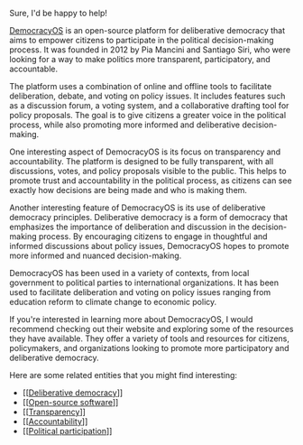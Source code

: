 Sure, I'd be happy to help!

[DemocracyOS](https://anagora.org/democracyos "[[DemocracyOS]]") is an open-source platform for deliberative democracy that aims to empower citizens to participate in the political decision-making process. It was founded in 2012 by Pia Mancini and Santiago Siri, who were looking for a way to make politics more transparent, participatory, and accountable.

The platform uses a combination of online and offline tools to facilitate deliberation, debate, and voting on policy issues. It includes features such as a discussion forum, a voting system, and a collaborative drafting tool for policy proposals. The goal is to give citizens a greater voice in the political process, while also promoting more informed and deliberative decision-making.

One interesting aspect of DemocracyOS is its focus on transparency and accountability. The platform is designed to be fully transparent, with all discussions, votes, and policy proposals visible to the public. This helps to promote trust and accountability in the political process, as citizens can see exactly how decisions are being made and who is making them.

Another interesting feature of DemocracyOS is its use of deliberative democracy principles. Deliberative democracy is a form of democracy that emphasizes the importance of deliberation and discussion in the decision-making process. By encouraging citizens to engage in thoughtful and informed discussions about policy issues, DemocracyOS hopes to promote more informed and nuanced decision-making.

DemocracyOS has been used in a variety of contexts, from local government to political parties to international organizations. It has been used to facilitate deliberation and voting on policy issues ranging from education reform to climate change to economic policy.

If you're interested in learning more about DemocracyOS, I would recommend checking out their website and exploring some of the resources they have available. They offer a variety of tools and resources for citizens, policymakers, and organizations looking to promote more participatory and deliberative democracy.

Here are some related entities that you might find interesting:

-   [[[Deliberative democracy](https://anagora.org/deliberative%20democracy "[[Deliberative democracy]]")]]
-   [[[Open-source software](https://anagora.org/open%20source%20software "[[Open-source software]]")]]
-   [[[Transparency](https://anagora.org/transparency "[[Transparency]]")]]
-   [[[Accountability](https://anagora.org/accountability "[[Accountability]]")]]
-   [[[Political participation](https://anagora.org/political%20participation "[[Political participation]]")]]